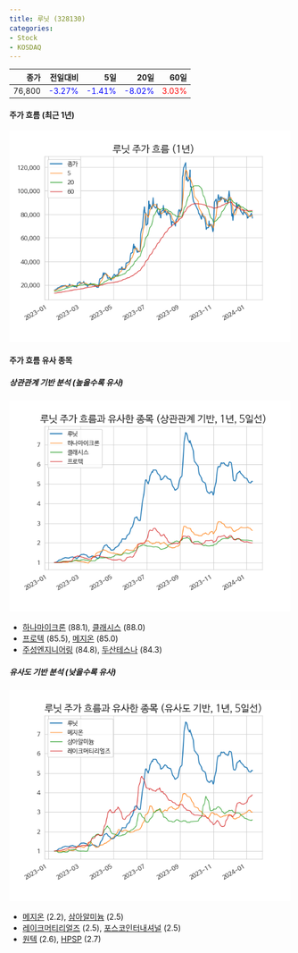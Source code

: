 ```yaml
---
title: 루닛 (328130)
categories:
- Stock
- KOSDAQ
---
```


|종가|전일대비|5일|20일|60일|
|---:|-------:|--:|---:|---:|
|76,800|<span style="color: blue">-3.27%</span>|<span style="color: blue">-1.41%</span>|<span style="color: blue">-8.02%</span>|<span style="color: red">3.03%</span>|

<!-- more -->


#### 주가 흐름 (최근 1년)
![328130](/assets/images/stock/328130.png)


#### 주가 흐름 유사 종목


##### 상관관계 기반 분석 (높을수록 유사)
![328130](/assets/images/stock/328130_corr.png)
- [하나마이크론](/067310/) (88.1), [클래시스](/214150/) (88.0)
- [프로텍](/053610/) (85.5), [메지온](/140410/) (85.0)
- [주성엔지니어링](/036930/) (84.8), [두산테스나](/131970/) (84.3)


##### 유사도 기반 분석 (낮을수록 유사)	
![328130](/assets/images/stock/328130_sim.png)
- [메지온](/140410/) (2.2), [삼아알미늄](/006110/) (2.5)
- [레이크머티리얼즈](/281740/) (2.5), [포스코인터내셔널](/047050/) (2.5)
- [원텍](/336570/) (2.6), [HPSP](/403870/) (2.7)